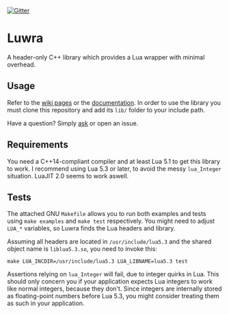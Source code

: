 [![Gitter](https://badges.gitter.im/Join%20Chat.svg)](https://gitter.im/vapourismo/luwra)

# Luwra
A header-only C++ library which provides a Lua wrapper with minimal overhead.

## Usage
Refer to the [wiki pages](https://github.com/vapourismo/luwra/wiki) or the
[documentation](http://vapourismo.github.io/luwra/docs). In order to use the library you must clone this
repository and add its `lib/` folder to your include path.

Have a question? Simply [ask](https://gitter.im/vapourismo/luwra) or open an issue.

## Requirements
You need a C++14-compliant compiler and at least Lua 5.1 to get this library to work. I recommend
using Lua 5.3 or later, to avoid the messy `lua_Integer` situation. LuaJIT 2.0 seems to work aswell.

## Tests
The attached GNU `Makefile` allows you to run both examples and tests using `make examples` and
`make test` respectively. You might need to adjust `LUA_*` variables, so Luwra finds the
Lua headers and library.

Assuming all headers are located in `/usr/include/lua5.3` and the shared object name is
`liblua5.3.so`, you need to invoke this:

```
make LUA_INCDIR=/usr/include/lua5.3 LUA_LIBNAME=lua5.3 test
```

Assertions relying on `lua_Integer` will fail, due to integer quirks in Lua. This should only
concern you if your application expects Lua integers to work like normal integers, because they
don't. Since integers are internally stored as floating-point numbers before Lua 5.3, you might
consider treating them as such in your application.
